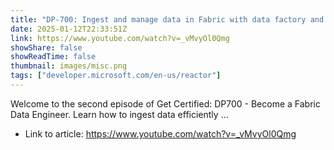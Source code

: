 ```yaml
---
title: "DP-700: Ingest and manage data in Fabric with data factory and notebooks"
date: 2025-01-12T22:33:51Z
link: https://www.youtube.com/watch?v=_vMvyOl0Qmg
showShare: false
showReadTime: false
thumbnail: images/misc.png
tags: ["developer.microsoft.com/en-us/reactor"]
---
```

Welcome to the second episode of Get Certified: DP700 - Become a Fabric Data Engineer. Learn how to ingest data efficiently ...

- Link to article: https://www.youtube.com/watch?v=_vMvyOl0Qmg